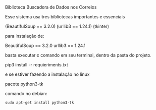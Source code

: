 Biblioteca Buscadora de Dados nos Correios

Esse sistema usa tres bibliotecas importantes e essenciais

(BeautifulSoup == 3.2.0)
(urllib3 == 1.24.1)
(tkinter)

para instalação de:

BeautifulSoup == 3.2.0
urllib3 == 1.24.1

basta executar o comando em seu terminal, dentro da pasta do projeto.

pip3 install -r requieriments.txt

e se estiver fazendo a instalação no linux

pacote python3-tk

comando no debian:

	sudo apt-get install python3-tk
